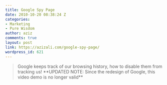 ```yaml
---
title: Google Spy Page
date: 2010-10-20 08:38:24 Z
categories:
- Marketing
- Pure Wisdom
author: aziz
comments: true
layout: post
link: https://azizali.com/google-spy-page/
wordpress_id: 621
---
```


<blockquote>Google keeps track of our browsing history, how to disable them from tracking us!
<!-- more -->
**UPDATED NOTE: Since the redesign of Google, this video demo is no longer valid**</blockquote>
